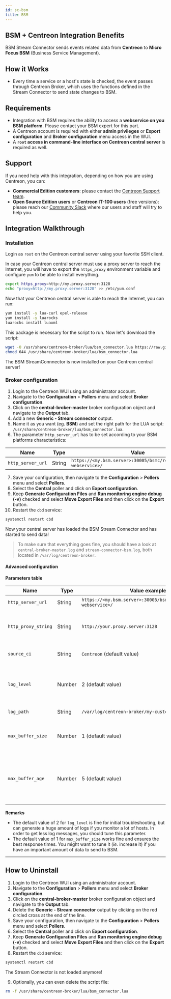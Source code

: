 ```yaml
---
id: sc-bsm
title: BSM
---
```


## BSM + Centreon Integration Benefits

BSM Stream Connector sends events related data from **Centreon** to **Micro Focus BSM** (Business Service Management).

## How it Works

* Every time a service or a host's state is checked, the event passes through Centreon Broker, which uses the functions defined in the Stream Connector to send state changes to BSM.

## Requirements

* Integration with BSM requires the ability to access a **webservice on you BSM platform**. Please contact your BSM expert for this part.
* A Centreon account is required with either **admin privileges** or **Export configuration** and **Broker configuration** menu access in the WUI.
* A **`root` access in command-line interface on Centreon central server** is required as well.

## Support

If you need help with this integration, depending on how you are using Centreon, you can:

* **Commercial Edition customers**: please contact the [Centreon Support team](mailto:support@centreon.com).
* **Open Source Edition users** or **Centreon IT-100 users** (free versions): please reach our [Community Slack](https://centreon.github.io) where our users and staff will try to help you.

## Integration Walkthrough

### Installation 

Login as `root` on the Centreon central server using your favorite SSH client.

In case your Centreon central server must use a proxy server to reach the Internet, you will have to export the `https_proxy` environment variable and configure `yum` to be able to install everything.

```bash
export https_proxy=http://my.proxy.server:3128
echo "proxy=http://my.proxy.server:3128" >> /etc/yum.conf
```

Now that your Centreon central server is able to reach the Internet, you can run:

```bash
yum install -y lua-curl epel-release
yum install -y luarocks
luarocks install luaxml
```

This package is necessary for the script to run. Now let's download the script:

```bash
wget -O /usr/share/centreon-broker/lua/bsm_connector.lua https://raw.githubusercontent.com/centreon/centreon-stream-connector-scripts/master/centreon-certified/bsm/bsm_connector-apiv1.lua
chmod 644 /usr/share/centreon-broker/lua/bsm_connector.lua
```

The BSM StreamConnnector is now installed on your Centreon central server!

### Broker configuration

1. Login to the Centreon WUI using an administrator account.
2. Navigate to the **Configuration** > **Pollers** menu and select **Broker configuration**.
3. Click on the **central-broker-master** broker configuration object and navigate to the **Output** tab.
4. Add a new **Generic - Stream connector** output.
5. Name it as you want (eg. **BSM**) and set the right path for the LUA script: `/usr/share/centreon-broker/lua/bsm_connector.lua`.
6. The parameter `http_server_url` has to be set according to your BSM platforms characteristics:

| Name              | Type   | Value                                                             |
|-------------------|--------|-------------------------------------------------------------------|
| `http_server_url` | String | `https://<my.bsm.server>:30005/bsmc/rest/events/<my-webservice>/` |

7. Save your configuration, then navigate to the **Configuration** > **Pollers** menu and select **Pollers**.
8. Select the **Central** poller and click on **Export configuration**.
9. Keep **Generate Configuration Files** and **Run monitoring engine debug (-v)** checked and select **Move Export Files** and then click on the **Export** button.
10. Restart the `cbd` service:

```bash
systemctl restart cbd
```

Now your central server has loaded the BSM Stream Connector and has started to send data!

> To make sure that everything goes fine, you should have a look at `central-broker-master.log` and `stream-connector-bsm.log`, both located in `/var/log/centreon-broker`.

#### Advanced configuration

**Parameters table**

| Name                | Type   | Value example                                                     | Explanation                                                                                  |
|---------------------|--------|-------------------------------------------------------------------|----------------------------------------------------------------------------------------------|
| `http_server_url`   | String | `https://<my.bsm.server>:30005/bsmc/rest/events/<my-webservice>/` | URL of your BSM platform                                                                     |
| `http_proxy_string` | String | `http://your.proxy.server:3128`                                   | Proxy string needed to reach the Internet in HTTP/HTTPS                                      |
| `source_ci`         | String | `Centreon` (default value)                                        | Name used to identify the transmitter                                                        |
| `log_level`         | Number | 2 (default value)                                                 | Verbosity level for logs 0: errors only 1: +warnings, 2: +verbose, 3: +debug                 |
| `log_path`          | String | `/var/log/centreon-broker/my-custom-logfile.log`                  | Log file full path and name                                                                  |
| `max_buffer_size`   | Number | 1 (default value)                                                 | Number of events to enqueue in buffer before sending                                         |
| `max_buffer_age`    | Number | 5 (default value)                                                 | Maximum number of seconds before sending an event when `max_buffer_size` hasn't been reached |

**Remarks**

* The default value of 2 for `log_level` is fine for initial troubleshooting, but can generate a huge amount of logs if you monitor a lot of hosts. In order to get less log messages, you should tune this parameter.
* The default value of 1 for `max_buffer_size` works fine and ensures the best response times. You might want to tune it (*ie.* increase it) if you have an important amount of data to send to BSM.

---------------

## How to Uninstall

1. Login to the Centreon WUI using an administrator account.
2. Navigate to the **Configuration** > **Pollers** menu and select **Broker configuration**.
3. Click on the **central-broker-master** broker configuration object and navigate to the **Output** tab.
4. Delete the **Generic - Stream connector** output by clicking on the red circled cross at the end of the line.
5. Save your configuration, then navigate to the **Configuration** > **Pollers** menu and select **Pollers**.
6. Select the **Central** poller and click on **Export configuration**.
7. Keep **Generate Configuration Files** and **Run monitoring engine debug (-v)** checked and select **Move Export Files** and then click on the **Export** button.
8. Restart the `cbd` service:

```bash
systemctl restart cbd
```

The Stream Connector is not loaded anymore!

9. Optionally, you can even delete the script file:

```bash
rm -f /usr/share/centreon-broker/lua/bsm_connector.lua
```

